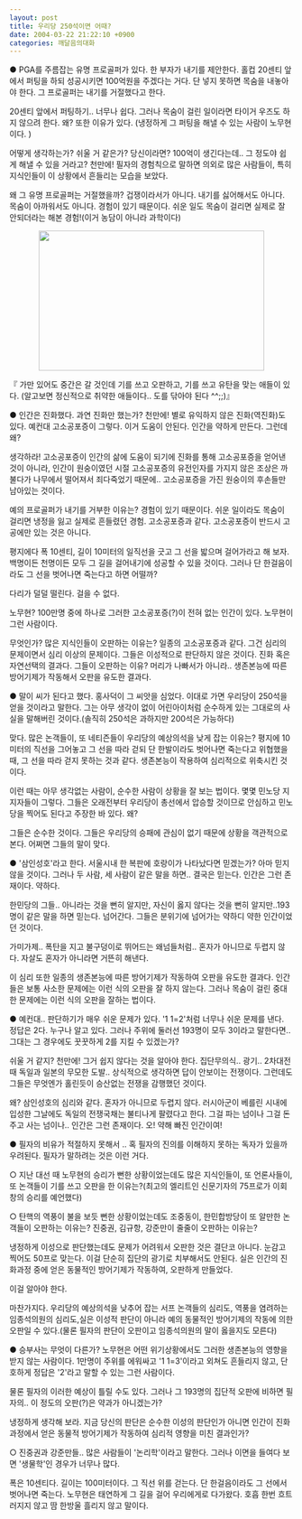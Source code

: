 ```yaml
---
layout: post
title: 우리당 250석이면 어때?
date: 2004-03-22 21:22:10 +0900
categories: 깨달음의대화
---
```

● PGA를 주름잡는 유명 프로골퍼가 있다. 한 부자가 내기를 제안한다. 홀컵 20센티 앞에서 퍼팅을 하되 성공시키면 100억원을 주겠다는 거다. 단 넣지 못하면 목숨을 내놓아야 한다. 그 프로골퍼는 내기를 거절했다고 한다.

20센티 앞에서 퍼팅하기.. 너무나 쉽다. 그러나 목숨이 걸린 일이라면 타이거 우즈도 하지 않으려 한다. 왜? 또한 이유가 있다. (냉정하게 그 퍼팅을 해낼 수 있는 사람이 노무현이다. )

어떻게 생각하는가? 쉬울 거 같은가? 당신이라면? 100억이 생긴다는데.. 그 정도야 쉽게 해낼 수 있을 거라고? 천만에! 필자의 경험칙으로 말하면 의외로 많은 사람들이, 특히 지식인들이 이 상황에서 흔들리는 모습을 보았다.

왜 그 유명 프로골퍼는 거절했을까? 겁쟁이라서가 아니다. 내기를 싫어해서도 아니다. 목숨이 아까워서도 아니다. 경험이 있기 때문이다. 쉬운 일도 목숨이 걸리면 실제로 잘 안되더라는 해본 경험!(이거 농담이 아니라 과학이다)

<p align="center">
  <img src="http://drkimz.com/technote/board/KDR/upimg/1079954494.jpg" width="400" height="248" border="0" />
</p>

<p align="left">
  『 가만 있어도 중간은 갈 것인데 기를 쓰고 오판하고, 기를 쓰고 유탄을 맞는 애들이 있다. (알고보면 정신적으로 취약한 애들이다.. 도를 닦아야 된다 ^^;;)』
</p>

● 인간은 진화했다. 과연 진화만 했는가? 천만에! 별로 유익하지 않은 진화(역진화)도 있다. 예컨대 고소공포증이 그렇다. 이거 도움이 안된다. 인간을 약하게 만든다. 그런데 왜?

생각하라! 고소공포증이 인간의 삶에 도움이 되기에 진화를 통해 고소공포증을 얻어낸 것이 아니라, 인간이 원숭이였던 시절 고소공포증의 유전인자를 가지지 않은 조상은 까불다가 나무에서 떨어져서 죄다죽었기 때문에.. 고소공포증을 가진 원숭이의 후손들만 남아있는 것이다. 

예의 프로골퍼가 내기를 거부한 이유는? 경험이 있기 때문이다. 쉬운 일이라도 목숨이 걸리면 냉정을 잃고 실제로 흔들렸던 경험. 고소공포증과 같다. 고소공포증이 반드시 고공에만 있는 것은 아니다.

평지에다 폭 10센티, 길이 10미터의 일직선을 긋고 그 선을 밟으며 걸어가라고 해 보자. 백명이든 천명이든 모두 그 길을 걸어내기에 성공할 수 있을 것이다. 그러나 단 한걸음이라도 그 선을 벗어나면 죽는다고 하면 어떨까? 

다리가 덜덜 떨린다. 걸을 수 없다. 

노무현? 100만명 중에 하나로 그러한 고소공포증(?)이 전혀 없는 인간이 있다. 노무현이 그런 사람이다. 

무엇인가? 많은 지식인들이 오판하는 이유는? 일종의 고소공포증과 같다. 그건 심리의 문제이면서 심리 이상의 문제이다. 그들은 이성적으로 판단하지 않은 것이다. 진화 혹은 자연선택의 결과다. 그들이 오판하는 이유? 머리가 나빠서가 아니라.. 생존본능에 따른 방어기제가 작동해서 오판을 유도한 결과다.



● 말이 씨가 된다고 했다. 홍사덕이 그 씨앗을 심었다. 이대로 가면 우리당이 250석을 얻을 것이라고 말한다. 그는 아무 생각이 없이 어린아이처럼 순수하게 있는 그대로의 사실을 말해버린 것이다.(솔직히 250석은 과하지만 200석은 가능하다)

맞다. 많은 논객들이, 또 네티즌들이 우리당의 예상의석을 낮게 잡는 이유는? 평지에 10미터의 직선을 그어놓고 그 선을 따라 걷되 단 한발이라도 벗어나면 죽는다고 위협했을 때, 그 선을 따라 걷지 못하는 것과 같다. 생존본능이 작용하여 심리적으로 위축시킨 것이다.

이런 때는 아무 생각없는 사람이, 순수한 사람이 상황을 잘 보는 법이다. 몇몇 민노당 지지자들이 그렇다. 그들은 오래전부터 우리당이 총선에서 압승할 것이므로 안심하고 민노당을 찍어도 된다고 주장한 바 있다. 왜? 

그들은 순수한 것이다. 그들은 우리당의 승패에 관심이 없기 때문에 상황을 객관적으로 본다. 어쩌면 그들의 말이 맞다. 



● '삼인성호'라고 한다. 서울시내 한 복판에 호랑이가 나타났다면 믿겠는가? 아마 믿지 않을 것이다. 그러나 두 사람, 세 사람이 같은 말을 하면.. 결국은 믿는다. 인간은 그런 존재이다. 약하다. 

한민당의 그들.. 아니라는 것을 뻔히 알지만, 자신이 옳지 않다는 것을 뻔히 알지만..193명이 같은 말을 하면 믿는다. 넘어간다. 그들은 분위기에 넘어가는 약하디 약한 인간이었던 것이다. 

가미가제.. 폭탄을 지고 불구덩이로 뛰어드는 왜넘들처럼.. 혼자가 아니므로 두렵지 않다. 자살도 혼자가 아니라면 거뜬히 해낸다. 

이 심리 또한 일종의 생존본능에 따른 방어기제가 작동하여 오판을 유도한 결과다. 인간들은 보통 사소한 문제에는 이런 식의 오판을 잘 하지 않는다. 그러나 목숨이 걸린 중대한 문제에는 이런 식의 오판을 잘하는 법이다. 



● 예컨대.. 판단하기가 매우 쉬운 문제가 있다. '1 1=2'처럼 너무나 쉬운 문제를 낸다. 정답은 2다. 누구나 알고 있다. 그러나 주위에 둘러선 193명이 모두 3이라고 말한다면.. 그대는 그 경우에도 꿋꿋하게 2를 지킬 수 있겠는가? 

쉬울 거 같지? 천만에! 그거 쉽지 않다는 것을 알아야 한다. 집단무의식.. 광기.. 2차대전 때 독일과 일본의 무모한 도발.. 상식적으로 생각하면 답이 안보이는 전쟁이다. 그런데도 그들은 무엇엔가 홀린듯이 승산없는 전쟁을 감행했던 것이다. 

왜? 삼인성호의 심리와 같다. 혼자가 아니므로 두렵지 않다. 러시아군이 베를린 시내에 입성한 그날에도 독일의 전쟁국채는 불티나게 팔렸다고 한다. 그걸 파는 넘이나 그걸 돈주고 사는 넘이나.. 인간은 그런 존재이다. 오! 약해 빠진 인간이여!



● 필자의 비유가 적절하지 못해서 .. 혹 필자의 진의를 이해하지 못하는 독자가 있을까 우려된다. 필자가 말하려는 것은 이런 거다. 

○ 지난 대선 때 노무현의 승리가 뻔한 상황이었는데도 많은 지식인들이, 또 언론사들이,또 논객들이 기를 쓰고 오판을 한 이유는?(최고의 엘리트인 신문기자의 75프로가 이회창의 승리를 예언했다) 

○ 탄핵의 역풍이 불을 보듯 뻔한 상황이었는데도 조중동이, 한민합방당이 또 알만한 논객들이 오판하는 이유는? 진중권, 김규항, 강준만이 줄줄이 오판하는 이유는?

냉정하게 이성으로 판단했는데도 문제가 어려워서 오판한 것은 결단코 아니다. 눈감고 찍어도 50프로 맞는다. 이걸 단순히 집단의 광기로 치부해서도 안된다. 실은 인간의 진화과정 중에 얻은 동물적인 방어기제가 작동하여, 오판하게 만들었다. 

이걸 알아야 한다. 

마찬가지다. 우리당의 예상의석을 낮추어 잡는 서프 논객들의 심리도, 역풍을 염려하는 임종석의원의 심리도,실은 이성적 판단이 아니라 예의 동물적인 방어기제의 작동에 의한 오판일 수 있다.(물론 필자의 판단이 오판이고 임종석의원의 말이 옳을지도 모른다)



● 승부사는 무엇이 다른가? 노무현은 어떤 위기상황에서도 그러한 생존본능의 영향을 받지 않는 사람이다. 1만명이 주위를 에워싸고 '1 1=3'이라고 외쳐도 흔들리지 않고, 단호하게 정답은 '2'라고 말할 수 있는 그런 사람이다. 

물론 필자의 이러한 예상이 틀릴 수도 있다. 그러나 그 193명의 집단적 오판에 비하면 필자의.. 이 정도의 오판(?)은 약과가 아니겠는가?

냉정하게 생각해 보라. 지금 당신의 판단은 순수한 이성의 판단인가 아니면 인간이 진화과정에서 얻은 동물적 방어기제가 작동하여 심리적 영향을 미친 결과인가? 

○ 진중권과 강준만들.. 많은 사람들이 '논리학'이라고 말한다. 그러나 이면을 들여다 보면 '생물학'인 경우가 너무나 많다. 

폭은 10센티다. 길이는 100미터이다. 그 직선 위를 걷는다. 단 한걸음이라도 그 선에서 벗어나면 죽는다. 노무현은 태연하게 그 길을 걸어 우리에게로 다가왔다. 호흡 한번 흐트러지지 않고 땀 한방울 흘리지 않고 말이다.
